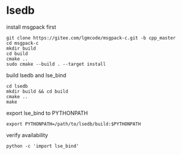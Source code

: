 # lsedb

install msgpack first

```
git clone https://gitee.com/lgmcode/msgpack-c.git -b cpp_master
cd msgpack-c
mkdir build
cd build
cmake ..
sudo cmake --build . --target install
```

build lsedb and lse_bind

```
cd lsedb
mkdir build && cd build
cmake ..
make
```

export lse_bind to PYTHONPATH

```
export PYTHONPATH=/path/to/lsedb/build:$PYTHONPATH
```

verify availability

```
python -c 'import lse_bind'
```